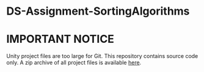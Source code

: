 # DS-Assignment-SortingAlgorithms
# IMPORTANT NOTICE
Unity project files are too large for Git. This repository contains source code only. A zip archive of all project files is available [here](https://drive.google.com/file/d/1xcVNj8c0L4_302AteScL2UaNet66TY2v/view?usp=sharing).
